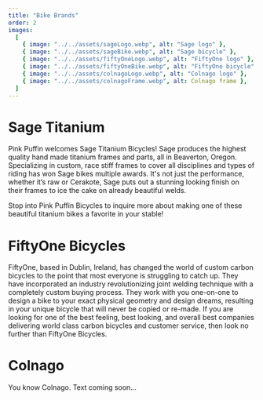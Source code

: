 ```yaml
---
title: "Bike Brands"
order: 2
images:
  [
    { image: "../../assets/sageLogo.webp", alt: "Sage logo" },
    { image: "../../assets/sageBike.webp", alt: "Sage bicycle" },
    { image: "../../assets/fiftyOneLogo.webp", alt: "FiftyOne logo" },
    { image: "../../assets/fiftyOneBike.webp", alt: "FiftyOne bicycle" },
    { image: "../../assets/colnagoLogo.webp", alt: "Colnago logo" },
    { image: "../../assets/colnagoFrame.webp", alt: Colnago frame },
  ]
---
```


# Sage Titanium

Pink Puffin welcomes Sage Titanium Bicycles! Sage produces the highest quality hand made titanium frames and parts, all in Beaverton, Oregon. Specializing in custom, race stiff frames to cover all disciplines and types of riding has won Sage bikes multiple awards. It's not just the performance, whether it’s raw or Cerakote, Sage puts out a stunning looking finish on their frames to ice the cake on already beautiful welds.

Stop into Pink Puffin Bicycles to inquire more about making one of these beautiful titanium bikes a favorite in your stable!

# FiftyOne Bicycles

FiftyOne, based in Dublin, Ireland, has changed the world of custom carbon bicycles to the point that most everyone is struggling to catch up. They have incorporated an industry revolutionizing joint welding technique with a completely custom buying process. They work with you one-on-one to design a bike to your exact physical geometry and design dreams, resulting in your unique bicycle that will never be copied or re-made. If you are looking for one of the best feeling, best looking, and overall best companies delivering world class carbon bicycles and customer service, then look no further than FiftyOne Bicycles.

# Colnago

You know Colnago. Text coming soon...
